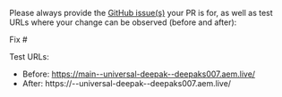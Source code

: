 Please always provide the [GitHub issue(s)](../issues) your PR is for, as well as test URLs where your change can be observed (before and after):

Fix #<gh-issue-id>

Test URLs:
- Before: https://main--universal-deepak--deepaks007.aem.live/
- After: https://<branch>--universal-deepak--deepaks007.aem.live/
